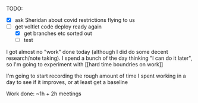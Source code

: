 TODO:
- [x] ask Sheridan about covid restrictions flying to us
- [ ] get voltlet code deploy ready again
    - [x] get branches etc sorted out
    - [ ] test

I got almost no "work" done today (although I did do some decent research/note taking). I spend a bunch of the day thinking "I can do it later", so I'm going to experiment with [[hard time boundries on work]] 

I'm going to start recording the rough amount of time I spent working in a day to see if it improves, or at least get a baseline

Work done: ~1h + 2h meetings